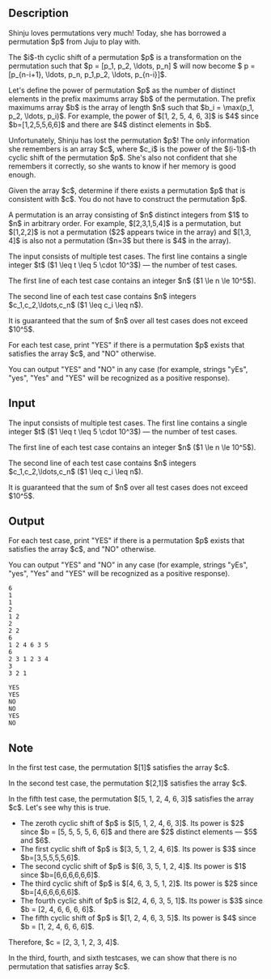 ## Description

<div><p>Shinju loves permutations very much! Today, she has borrowed a permutation $p$ from Juju to play with.</p><p>The $i$-th cyclic shift of a permutation $p$ is a transformation on the permutation such that $p = [p_1, p_2, \ldots, p_n] $ will now become $ p = [p_{n-i+1}, \ldots, p_n, p_1,p_2, \ldots, p_{n-i}]$.</p><p>Let's define the <span class="tex-font-style-it">power</span> of permutation $p$ as the number of distinct elements in the prefix maximums array $b$ of the permutation. The prefix maximums array $b$ is the array of length $n$ such that $b_i = \max(p_1, p_2, \ldots, p_i)$. For example, the power of $[1, 2, 5, 4, 6, 3]$ is $4$ since $b=[1,2,5,5,6,6]$ and there are $4$ distinct elements in $b$.</p><p>Unfortunately, Shinju has lost the permutation $p$! The only information she remembers is an array $c$, where $c_i$ is the <span class="tex-font-style-it">power</span> of the $(i-1)$-th cyclic shift of the permutation $p$. She's also not confident that she remembers it correctly, so she wants to know if her memory is good enough.</p><p>Given the array $c$, determine if there exists a permutation $p$ that is consistent with $c$. You do <span class="tex-font-style-bf">not</span> have to construct the permutation $p$.</p><p>A permutation is an array consisting of $n$ distinct integers from $1$ to $n$ in arbitrary order. For example, $[2,3,1,5,4]$ is a permutation, but $[1,2,2]$ is not a permutation ($2$ appears twice in the array) and $[1,3, 4]$ is also not a permutation ($n=3$ but there is $4$ in the array).</p></div><div class="input-specification"><p>The input consists of multiple test cases. The first line contains a single integer $t$ ($1 \leq t \leq 5 \cdot 10^3$) — the number of test cases.</p><p>The first line of each test case contains an integer $n$ ($1 \le n \le 10^5$).</p><p>The second line of each test case contains $n$ integers $c_1,c_2,\ldots,c_n$ ($1 \leq c_i \leq n$). </p><p>It is guaranteed that the sum of $n$ over all test cases does not exceed $10^5$.</p></div><div class="output-specification"><p>For each test case, print "<span class="tex-font-style-tt">YES</span>" if there is a permutation $p$ exists that satisfies the array $c$, and "<span class="tex-font-style-tt">NO</span>" otherwise.</p><p>You can output "<span class="tex-font-style-tt">YES</span>" and "<span class="tex-font-style-tt">NO</span>" in any case (for example, strings "<span class="tex-font-style-tt">yEs</span>", "<span class="tex-font-style-tt">yes</span>", "<span class="tex-font-style-tt">Yes</span>" and "<span class="tex-font-style-tt">YES</span>" will be recognized as a positive response).</p></div>

## Input

<p>The input consists of multiple test cases. The first line contains a single integer $t$ ($1 \leq t \leq 5 \cdot 10^3$) — the number of test cases.</p><p>The first line of each test case contains an integer $n$ ($1 \le n \le 10^5$).</p><p>The second line of each test case contains $n$ integers $c_1,c_2,\ldots,c_n$ ($1 \leq c_i \leq n$). </p><p>It is guaranteed that the sum of $n$ over all test cases does not exceed $10^5$.</p>

## Output

<p>For each test case, print "<span class="tex-font-style-tt">YES</span>" if there is a permutation $p$ exists that satisfies the array $c$, and "<span class="tex-font-style-tt">NO</span>" otherwise.</p><p>You can output "<span class="tex-font-style-tt">YES</span>" and "<span class="tex-font-style-tt">NO</span>" in any case (for example, strings "<span class="tex-font-style-tt">yEs</span>", "<span class="tex-font-style-tt">yes</span>", "<span class="tex-font-style-tt">Yes</span>" and "<span class="tex-font-style-tt">YES</span>" will be recognized as a positive response).</p>





```input1|2,3,6,7,10,11
6
1
1
2
1 2
2
2 2
6
1 2 4 6 3 5
6
2 3 1 2 3 4
3
3 2 1
```




```output1
YES
YES
NO
NO
YES
NO
```



## Note

<p>In the first test case, the permutation $[1]$ satisfies the array $c$.</p><p>In the second test case, the permutation $[2,1]$ satisfies the array $c$.</p><p>In the fifth test case, the permutation $[5, 1, 2, 4, 6, 3]$ satisfies the array $c$. Let's see why this is true.</p><ul> <li> The zeroth cyclic shift of $p$ is $[5, 1, 2, 4, 6, 3]$. Its power is $2$ since $b = [5, 5, 5, 5, 6, 6]$ and there are $2$ distinct elements — $5$ and $6$. </li><li> The first cyclic shift of $p$ is $[3, 5, 1, 2, 4, 6]$. Its power is $3$ since $b=[3,5,5,5,5,6]$. </li><li> The second cyclic shift of $p$ is $[6, 3, 5, 1, 2, 4]$. Its power is $1$ since $b=[6,6,6,6,6,6]$. </li><li> The third cyclic shift of $p$ is $[4, 6, 3, 5, 1, 2]$. Its power is $2$ since $b=[4,6,6,6,6,6]$. </li><li> The fourth cyclic shift of $p$ is $[2, 4, 6, 3, 5, 1]$. Its power is $3$ since $b = [2, 4, 6, 6, 6, 6]$. </li><li> The fifth cyclic shift of $p$ is $[1, 2, 4, 6, 3, 5]$. Its power is $4$ since $b = [1, 2, 4, 6, 6, 6]$. </li></ul><p>Therefore, $c = [2, 3, 1, 2, 3, 4]$.</p><p>In the third, fourth, and sixth testcases, we can show that there is no permutation that satisfies array $c$.</p>
